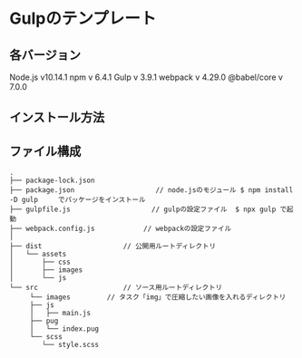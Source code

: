 # Gulpのテンプレート

##  各バージョン
Node.js v10.14.1
npm        v  6.4.1
Gulp       v  3.9.1
webpack    v  4.29.0
@babel/core v 7.0.0

## インストール方法

##  ファイル構成
```
.
├── package-lock.json
├── package.json                    // node.jsのモジュール $ npm install -D gulp　　　でパッケージをインストール
├── gulpfile.js                    // gulpの設定ファイル  $ npx gulp で起動
├── webpack.config.js            // webpackの設定ファイル
│
├── dist                    // 公開用ルートディレクトリ
│   └── assets
│       ├── css
│       ├── images
│       └── js
└── src                     // ソース用ルートディレクトリ
     └── images         // タスク「img」で圧縮したい画像を入れるディレクトリ
     ├── js
     │   ├── main.js
     ├── pug
     │   └── index.pug
     └── scss
        └── style.scss
```
